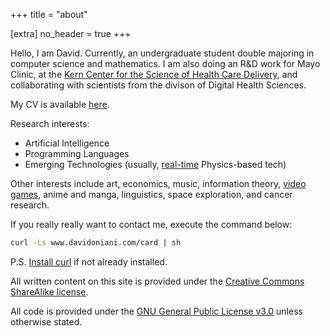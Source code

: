 +++
title = "about"

[extra]
no_header = true
+++

Hello, I am David. Currently, an undergraduate student double majoring in
computer science and mathematics. I am also doing an R&D work for Mayo Clinic, at the
[Kern Center for the Science of Health Care Delivery](https://www.mayo.edu/research/centers-programs/robert-d-patricia-e-kern-center-science-health-care-delivery/about),
and collaborating with scientists from the divison of Digital Health Sciences.

My CV is available [here](cv.pdf).

Research interests:

- Artificial Intelligence
- Programming Languages
- Emerging Technologies (usually, [real-time](https://en.wikipedia.org/wiki/Real-time_computing) Physics-based tech)

Other interests include art, economics, music, information theory,
[video games](https://www.davidoniani.com/gaming), anime and manga,
linguistics, space exploration, and cancer research.

If you really really want to contact me, execute the command below:

```sh
curl -Ls www.davidoniani.com/card | sh
```

P.S. [Install curl](https://curl.haxx.se/docs/install.html) if not already
installed.

All written content on this site is provided under the
[Creative Commons ShareAlike license](https://creativecommons.org/licenses/by-sa/2.5/).

All code is provided under the
[GNU General Public License v3.0](https://www.gnu.org/licenses/gpl-3.0.en.html)
unless otherwise stated.
